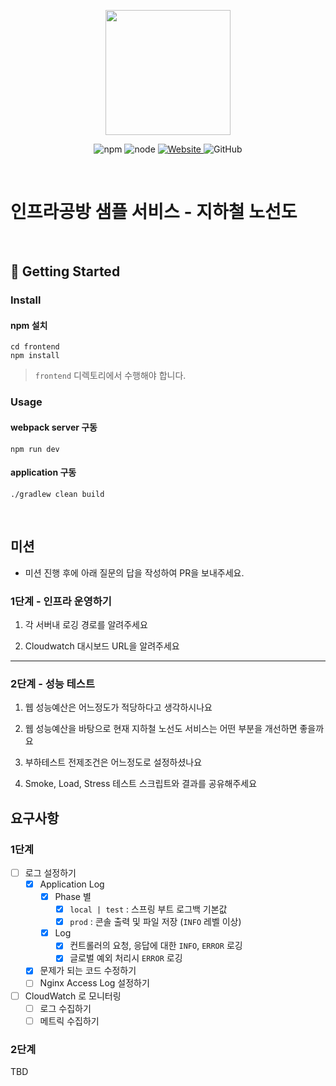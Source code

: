 <p align="center">
    <img width="200px;" src="https://raw.githubusercontent.com/woowacourse/atdd-subway-admin-frontend/master/images/main_logo.png"/>
</p>
<p align="center">
  <img alt="npm" src="https://img.shields.io/badge/npm-%3E%3D%205.5.0-blue">
  <img alt="node" src="https://img.shields.io/badge/node-%3E%3D%209.3.0-blue">
  <a href="https://edu.nextstep.camp/c/R89PYi5H" alt="nextstep atdd">
    <img alt="Website" src="https://img.shields.io/website?url=https%3A%2F%2Fedu.nextstep.camp%2Fc%2FR89PYi5H">
  </a>
  <img alt="GitHub" src="https://img.shields.io/github/license/next-step/atdd-subway-service">
</p>

<br>

# 인프라공방 샘플 서비스 - 지하철 노선도

<br>

## 🚀 Getting Started

### Install

#### npm 설치

```
cd frontend
npm install
```

> `frontend` 디렉토리에서 수행해야 합니다.

### Usage

#### webpack server 구동

```
npm run dev
```

#### application 구동

```
./gradlew clean build
```

<br>

## 미션

* 미션 진행 후에 아래 질문의 답을 작성하여 PR을 보내주세요.

### 1단계 - 인프라 운영하기

1. 각 서버내 로깅 경로를 알려주세요

2. Cloudwatch 대시보드 URL을 알려주세요

---

### 2단계 - 성능 테스트

1. 웹 성능예산은 어느정도가 적당하다고 생각하시나요

2. 웹 성능예산을 바탕으로 현재 지하철 노선도 서비스는 어떤 부분을 개선하면 좋을까요

3. 부하테스트 전제조건은 어느정도로 설정하셨나요

4. Smoke, Load, Stress 테스트 스크립트와 결과를 공유해주세요

## 요구사항

### 1단계

- [ ] 로그 설정하기
    - [x] Application Log
        - [x] Phase 별
            - [x] `local | test` : 스프링 부트 로그백 기본값
            - [x] `prod` : 콘솔 출력 및 파일 저장 (`INFO` 레벨 이상)
        - [x] Log
            - [x] 컨트롤러의 요청, 응답에 대한 `INFO`, `ERROR` 로깅
            - [x] 글로벌 예외 처리시 `ERROR` 로깅
    - [x] 문제가 되는 코드 수정하기
    - [ ] Nginx Access Log 설정하기
- [ ] CloudWatch 로 모니터링
    - [ ] 로그 수집하기
    - [ ] 메트릭 수집하기

### 2단계

TBD
